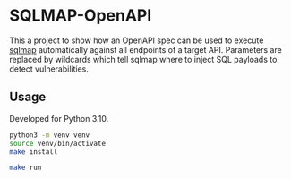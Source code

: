 # SQLMAP-OpenAPI

This a project to show how an OpenAPI spec can be used to execute [sqlmap](https://github.com/sqlmapproject/sqlmap)
automatically against all endpoints of a target API. Parameters are replaced by wildcards which tell sqlmap where to
inject SQL payloads to detect vulnerabilities.


## Usage

Developed for Python 3.10.

```bash
python3 -m venv venv
source venv/bin/activate
make install
```

```bash
make run
```
